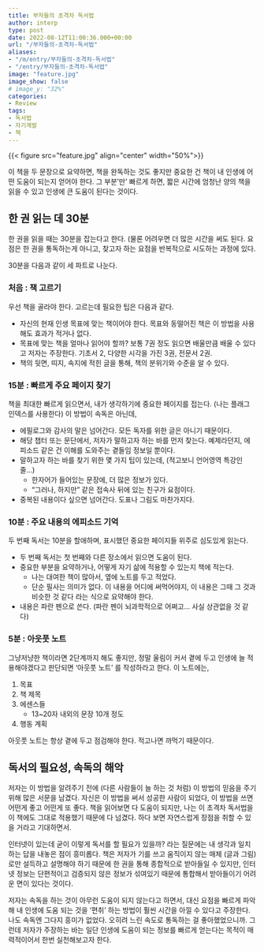 ```yaml
---
title: 부자들의 초격차 독서법
author: interp
type: post
date: 2022-08-12T11:00:36.000+00:00
url: "/부자들의-초격차-독서법"
aliases:
- "/m/entry/부자들의-초격차-독서법"
- "/entry/부자들의-초격차-독서법"
image: "feature.jpg"
image_show: false
# image_y: "32%"
categories:
- Review
tags:
- 독서법
- 자기계발
- 책
---
```

{{< figure src="feature.jpg" align="center" width="50%">}}

이 책을 두 문장으로 요약하면, 책을 완독하는 것도 좋지만 중요한 건 책이 내 인생에 어떤 도움이 되는지 얻어야 한다. 그 부분’만' 빠르게 하면, 짧은 시간에 엄청난 양의 책을 읽을 수 있고 인생에 큰 도움이 된다는 것이다.

## 한 권 읽는 데 30분

한 권을 읽을 때는 30분을 잡는다고 한다. (물론 어려우면 더 많은 시간을 써도 된다. 요점은 한 권을 통독하는게 아니고, 찾고자 하는 요점을 반복적으로 시도하는 과정에 있다.

30분을 다음과 같이 세 파트로 나눈다.

### 처음 : 책 고르기

우선 책을 골라야 한다. 고르는데 필요한 팁은 다음과 같다.

-   자신의 현재 인생 목표에 맞는 책이어야 한다. 목표와 동떨어진 책은 이 방법을 사용해도 효과가 적거나 없다.
-   목표에 맞는 책을 얼마나 읽어야 할까? 보통 7권 정도 읽으면 배울만큼 배울 수 있다고 저자는 주장한다. 기초서 2, 다양한 시각을 가진 3권, 전문서 2권.
-   책의 뒷면, 띠지, 속지에 적힌 글을 통해, 책의 분위기와 수준을 알 수 있다.

### 15분 : 빠르게 주요 페이지 찾기

책을 최대한 빠르게 읽으면서, 내가 생각하기에 중요한 페이지를 접는다. (나는 플래그 인덱스를 사용한다) 이 방법이 속독은 아닌데,

-   에필로그와 감사의 말은 넘어간다. 모든 독자를 위한 글은 아니기 때문이다.
-   해당 챕터 또는 문단에서, 저자가 말하고자 하는 바를 먼저 찾는다. 예제라던지, 에피소드 같은 건 이해를 도와주는 곁들임 정보일 뿐이다.
-   말하고자 하는 바를 찾기 위한 몇 가지 팁이 있는데, (적고보니 언어영역 특강인 줄…)
    -   한자어가 들어있는 문장에, 더 많은 정보가 있다.
    -   “그러나, 하지만” 같은 접속사 뒤에 있는 친구가 요점이다.
-   중복된 내용이다 싶으면 넘어간다. 도표나 그림도 마찬가지다.

### 10분 : 주요 내용의 에피소드 기억

두 번째 독서는 10분을 할애하며, 표시했던 중요한 페이지들 위주로 심도있게 읽는다.

-   두 번째 독서는 첫 번째와 다른 장소에서 읽으면 도움이 된다.
-   중요한 부분을 요약하거나, 어떻게 자기 삶에 적용할 수 있는지 책에 적는다.
    -   나는 대여한 책이 많아서, 옆에 노트를 두고 적었다.
    -   단순 필사는 의미가 없다. 이 내용을 어디에 써먹어야지, 이 내용은 그때 그 것과 비슷한 것 같다 라는 식으로 요약해야 한다.
-   내용은 파란 펜으로 쓴다. (파란 펜이 뇌과학적으로 어쩌고… 사실 상관없을 것 같다)

### 5분 : 아웃풋 노트

그냥저냥한 책이라면 2단계까지 해도 좋지만, 정말 울림이 커서 곁에 두고 인생에 늘 적용해야겠다고 판단되면 ‘아웃풋 노트’ 를 작성하라고 한다. 이 노트에는,

1.  목표
2.  책 제목
3.  에센스들
    -   13~20자 내외의 문장 10개 정도
4.  행동 계획

아웃풋 노트는 항상 곁에 두고 점검해야 한다. 적고나면 까먹기 때문이다.

## 독서의 필요성, 속독의 해악

저자는 이 방법을 알려주기 전에 (다른 사람들이 늘 하는 것 처럼) 이 방법의 믿음을 주기 위해 많은 서문을 남겼다. 자신은 이 방법을 써서 성공한 사람이 되었다, 이 방법을 쓰면 어떤게 좋고 어떤게 또 좋다. 책을 읽어보면 다 도움이 되지만, 나는 이 초격차 독서법을 이 책에도 그대로 적용했기 때문에 다 넘겼다. 하다 보면 자연스럽게 장점을 취할 수 있을 거라고 기대하면서.

인터넷이 있는데 굳이 이렇게 독서를 할 필요가 있을까? 라는 질문에는 내 생각과 일치하는 답을 내놓은 점이 흥미롭다. 책은 저자가 기를 쓰고 움직이지 않는 매체 (글과 그림)로만 설득하고 설명해야 하기 때문에 한 권을 통해 종합적으로 받아들일 수 있지만, 인터넷 정보는 단편적이고 검증되지 않은 정보가 섞여있기 때문에 통합해서 받아들이기 어려운 면이 있다는 것이다.

저자는 속독을 하는 것이 아무런 도움이 되지 않는다고 하면서, 대신 요점을 빠르게 파악해 내 인생에 도움 되는 것을 ‘편취’ 하는 방법이 훨씬 시간을 아낄 수 있다고 주장한다. 나도 속독엔 그다지 흥미가 없었다. 오히려 느린 속도로 통독하는 걸 좋아했었으니까. 그런데 저자가 주장하는 바는 일단 인생에 도움이 되는 정보를 빠르게 얻는다는 목적이 매력적이어서 한번 실천해보고자 한다.